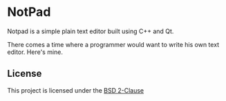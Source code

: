 # NotPad
Notpad is a simple plain text editor built using C++ and Qt.

There comes a time where a programmer would want to write his own text editor. Here's mine.

## License
This project is licensed under the [BSD 2-Clause](https://github.com/AJigsawnHalo/NotPad/blob/master/LICENSE)
